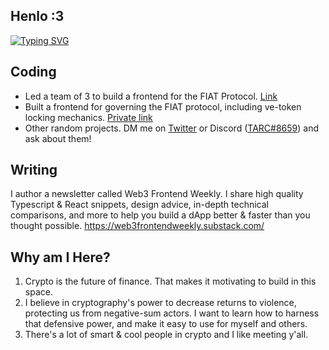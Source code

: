 ## Henlo :3
[![Typing SVG](https://readme-typing-svg.demolab.com?font=Fira+Code&duration=4200&pause=800&color=86F4F5&center=true&vCenter=true&width=420&height=69&lines=Hey+there!+i'm+0xTARC%2C+a+'web3'+dev)](https://git.io/typing-svg)

## Coding
* Led a team of 3 to build a frontend for the FIAT Protocol. [Link](https://github.com/fiatdao/fiat-ui-i)
* Built a frontend for governing the FIAT protocol, including ve-token locking mechanics. [Private link](https://github.com/fiatdao/gov-ui-ii)
* Other random projects. DM me on [Twitter](https://twitter.com/0xTARC) or Discord ([TARC#8659](969663184317345813)) and ask about them!

## Writing
I author a newsletter called Web3 Frontend Weekly. I share high quality Typescript & React snippets, design advice, in-depth technical comparisons, and more to help you build a dApp better & faster than you thought possible.
https://web3frontendweekly.substack.com/

## Why am I Here?
1. Crypto is the future of finance. That makes it motivating to build in this space.
2. I believe in cryptography's power to decrease returns to violence, protecting us from negative-sum actors. I want to learn how to harness that defensive power, and make it easy to use for myself and others.
3. There's a lot of smart & cool people in crypto and I like meeting y'all.
